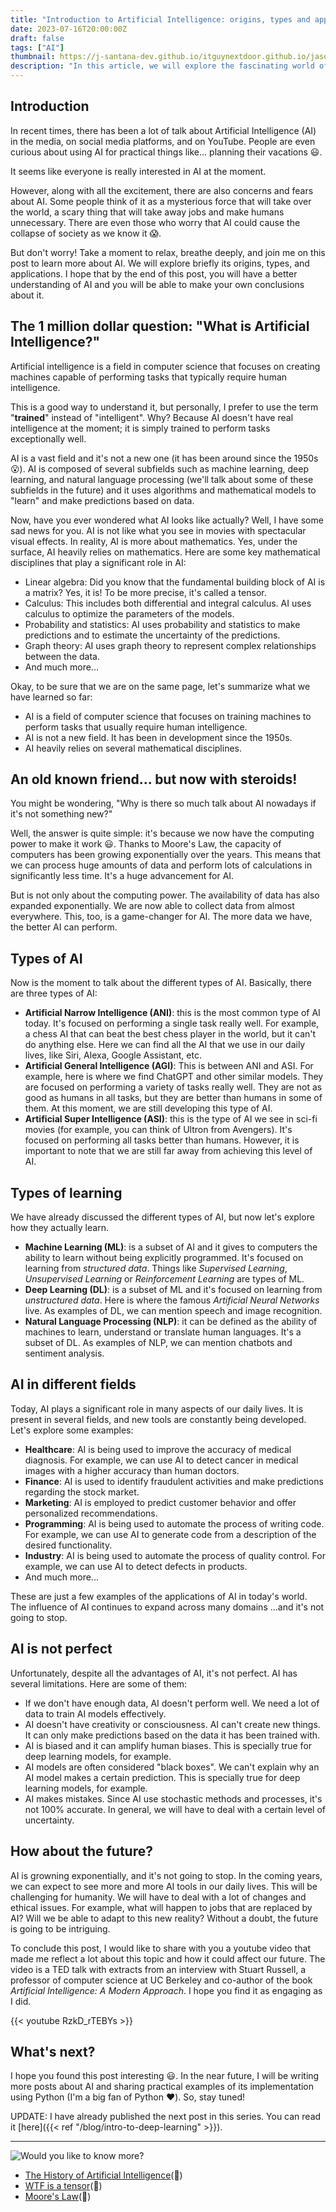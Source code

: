 ```yaml
---
title: "Introduction to Artificial Intelligence: origins, types and applications"
date: 2023-07-16T20:00:00Z
draft: false
tags: ["AI"]
thumbnail: https://j-santana-dev.github.io/itguynextdoor.github.io/jason-leung-HBGYvOKXu8A-unsplash.jpg
description: "In this article, we will explore the fascinating world of Artificial Intelligence (AI). We will learn about its origins, types, and applications."
---
```


## Introduction
In recent times, there has been a lot of talk about Artificial Intelligence (AI) in the media, on social media platforms, and on YouTube. People are even curious about using AI for practical things like... planning their vacations :smiley:.

It seems like everyone is really interested in AI at the moment.

However, along with all the excitement, there are also concerns and fears about AI. Some people think of it as a mysterious force that will take over the world, a scary thing that will take away jobs and make humans unnecessary. There are even those who worry that AI could cause the collapse of society as we know it :scream:.

But don't worry! Take a moment to relax, breathe deeply, and join me on this post to learn more about AI. We will explore briefly its origins, types, and applications. I hope that by the end of this post, you will have a better understanding of AI and you will be able to make your own conclusions about it.

## The 1 million dollar question: "What is Artificial Intelligence?"
Artificial intelligence is a field in computer science that focuses on creating machines capable of performing tasks that typically require human intelligence.

This is a good way to understand it, but personally, I prefer to use the term "**trained**" instead of "intelligent". Why? Because AI doesn't have real intelligence at the moment; it is simply trained to perform tasks exceptionally well.

AI is a vast field and it's not a new one (it has been around since the 1950s :open_mouth:). AI is composed of several subfields such as machine learning, deep learning, and natural language processing (we'll talk about some of these subfields in the future) and it uses algorithms and mathematical models to "learn" and make predictions based on data.

Now, have you ever wondered what AI looks like actually? Well, I have some sad news for you. AI is not like what you see in movies with spectacular visual effects. In reality, AI is more about mathematics. Yes, under the surface, AI heavily relies on mathematics. Here are some key mathematical disciplines that play a significant role in AI:

* Linear algebra: Did you know that the fundamental building block of AI is a matrix? Yes, it is! To be more precise, it's called a tensor.
* Calculus: This includes both differential and integral calculus. AI uses calculus to optimize the parameters of the models.
* Probability and statistics: AI uses probability and statistics to make predictions and to estimate the uncertainty of the predictions.
* Graph theory: AI uses graph theory to represent complex relationships between the data.
* And much more...

Okay, to be sure that we are on the same page, let's summarize what we have learned so far:
* AI is a field of computer science that focuses on training machines to perform tasks that usually require human intelligence.
* AI is not a new field. It has been in development since the 1950s.
* AI heavily relies on several mathematical disciplines.

## An old known friend... but now with steroids!
You might be wondering, "Why is there so much talk about AI nowadays if it's not something new?"

Well, the answer is quite simple: it's because we now have the computing power to make it work :smiley:. Thanks to Moore's Law, the capacity of computers has been growing exponentially over the years. This means that we can process huge amounts of data and perform lots of calculations in significantly less time. It's a huge advancement for AI.

But is not only about the computing power. The availability of data has also expanded exponentially. We are now able to collect data from almost everywhere. This, too, is a game-changer for AI. The more data we have, the better AI can perform.

## Types of AI
Now is the moment to talk about the different types of AI. Basically, there are three types of AI:

- **Artificial Narrow Intelligence (ANI)**: this is the most common type of AI today. It's focused on performing a single task really well. For example, a chess AI that can beat the best chess player in the world, but it can't do anything else. Here we can find all the AI that we use in our daily lives, like Siri, Alexa, Google Assistant, etc.
- **Artificial General Intelligence (AGI)**: This is between ANI and ASI. For example, here is where we find ChatGPT and other similar models. They are focused on performing a variety of tasks really well. They are not as good as humans in all tasks, but they are better than humans in some of them. At this moment, we are still developing this type of AI.
- **Artificial Super Intelligence (ASI)**: this is the type of AI we see in sci-fi movies (for example, you can think of Ultron from Avengers). It's focused on performing all tasks better than humans. However, it is important to note that we are still far away from achieving this level of AI.

## Types of learning
We have already discussed the different types of AI, but now let's explore how they actually learn.

- **Machine Learning (ML)**: is a subset of AI and it gives to computers the ability to learn without being explicitly programmed. It's focused on learning from *structured data*. Things like *Supervised Learning*, *Unsupervised Learning* or *Reinforcement Learning* are types of ML.
- **Deep Learning (DL)**: is a subset of ML and it's focused on learning from *unstructured data*. Here is where the famous *Artificial Neural Networks* live. As examples of DL, we can mention speech and image recognition.
- **Natural Language Processing (NLP)**: it can be defined as the ability of machines to learn, understand or translate human languages. It's a subset of DL. As examples of NLP, we can mention chatbots and sentiment analysis.

## AI in different fields
Today, AI plays a significant role in many aspects of our daily lives. It is present in several fields, and new tools are constantly being developed. Let's explore some examples:

* **Healthcare**: AI is being used to improve the accuracy of medical diagnosis. For example, we can use AI to detect cancer in medical images with a higher accuracy than human doctors.
* **Finance**: AI is used to identify fraudulent activities and make predictions regarding the stock market.
* **Marketing**: AI is employed to predict customer behavior and offer personalized recommendations.
* **Programming**: AI is being used to automate the process of writing code. For example, we can use AI to generate code from a description of the desired functionality.
* **Industry**: AI is being used to automate the process of quality control. For example, we can use AI to detect defects in products.
* And much more...

These are just a few examples of the applications of AI in today's world. The influence of AI continues to expand across many domains ...and it's not going to stop.

## AI is not perfect
Unfortunately, despite all the advantages of AI, it's not perfect. AI has several limitations. Here are some of them:

* If we don't have enough data, AI doesn't perform well. We need a lot of data to train AI models effectively.
* AI doesn't have creativity or consciousness. AI can't create new things. It can only make predictions based on the data it has been trained with.
* AI is biased and it can amplify human biases. This is specially true for deep learning models, for example.
* AI models are often considered "black boxes". We can't explain why an AI model makes a certain prediction. This is specially true for deep learning models, for example.
* AI makes mistakes. Since AI use stochastic methods and processes, it's not 100% accurate. In general, we will have to deal with a certain level of uncertainty.

## How about the future?
AI is growning exponentially, and it's not going to stop.  In the coming years, we can expect to see more and more AI tools in our daily lives. This will be challenging for humanity. We will have to deal with a lot of changes and ethical issues. For example,  what will happen to jobs that are replaced by AI? Will we be able to adapt to this new reality? Without a doubt, the future is going to be intriguing.

To conclude this post, I would like to share with you a youtube video that made me reflect a lot about this topic and how it could affect our future. The video is a TED talk with extracts from an interview with Stuart Russell, a professor of computer science at UC Berkeley and co-author of the book *Artificial Intelligence: A Modern Approach*. I hope you find it as engaging as I did.

{{< youtube RzkD_rTEBYs >}}

## What's next?
I hope you found this post interesting :smiley:. In the near future, I will be writing more posts about AI and sharing practical examples of its implementation using Python (I'm a big fan of Python :heart:). So, stay tuned!

UPDATE: I have already published the next post in this series. You can read it [here]({{< ref "/blog/intro-to-deep-learning" >}}).

---

![Would you like to know more?](https://j-santana-dev.github.io/itguynextdoor.github.io/know-more.png)

* [The History of Artificial Intelligence](https://sitn.hms.harvard.edu/flash/2017/history-artificial-intelligence/)(:book:)
* [WTF is a tensor](https://www.kdnuggets.com/2018/05/wtf-tensor.html)(:book:)
* [Moore\'s Law](https://en.wikipedia.org/wiki/Moore%27s_law)(:book:)
